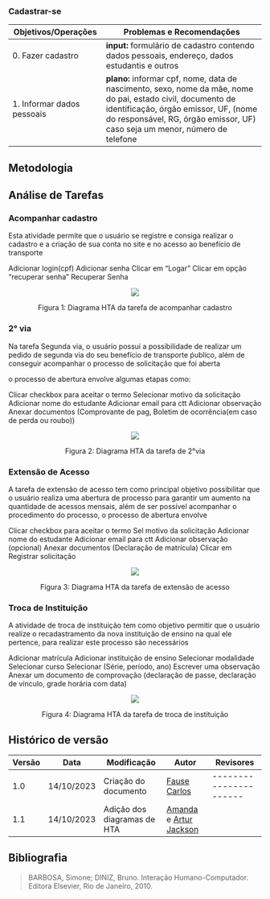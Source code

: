 ### Cadastrar-se

| Objetivos/Operações | Problemas e Recomendações|
| ------ | ------ | 
| 0. Fazer cadastro| **input:** formulário de cadastro contendo dados pessoais, endereço, dados estudantis e outros |
|1. Informar dados pessoais| **plano:** informar cpf, nome, data de nascimento, sexo, nome da mãe, nome do pai, estado civil, documento de identificação, órgão emissor, UF, (nome do responsável, RG, órgão emissor, UF) caso seja um menor, número de telefone|


## Metodologia 
## Análise de Tarefas

### Acompanhar cadastro

Esta atividade permite que o usuário se registre e consiga realizar o cadastro e a criação de sua conta no site e no acesso ao benefício de transporte 

Adicionar login(cpf)
Adicionar senha
Clicar em “Logar”
Clicar em opção “recuperar senha”
Recuperar Senha

<div style="text-align: center">
    <img src="/docs/assets/diagramas hta/Diagrama acompanhar cadastro.png">
    <p>Figura 1: Diagrama HTA da tarefa de acompanhar cadastro</p>
</div>

### 2° via

Na tarefa Segunda via, o usuário possui a possibilidade de realizar um pedido de segunda via do seu benefício de transporte ṕublico, além de conseguir acompanhar o processo de solicitação que foi aberta

o processo de abertura envolve algumas etapas como:

Clicar checkbox para aceitar o termo
Selecionar motivo da solicitação
Adicionar nome do estudante
Adicionar email para ctt
Adicionar observação 
Anexar documentos (Comprovante de pag, Boletim de ocorrência(em caso de perda ou roubo))

<div style="text-align: center">
    <img src="/docs/assets/diagramas hta/Diagrama 2via.png">
    <p>Figura 2: Diagrama HTA da tarefa de 2°via</p>
</div>

### Extensão de Acesso

A tarefa de extensão de acesso tem como principal objetivo possibilitar que o usuário realiza uma abertura de processo para garantir um aumento na quantidade de acessos mensais, além de ser possível acompanhar o procedimento do processo, o processo de abertura envolve

Clicar checkbox para aceitar o termo
Sel motivo da solicitação
Adicionar nome do estudante
Adicionar email para ctt
Adicionar observação (opcional)
Anexar documentos (Declaração de matrícula)
Clicar em Registrar solicitação

<div style="text-align: center">
    <img src="/docs/assets/diagramas hta/Diagrama extensao de acesso.png">
    <p>Figura 3: Diagrama HTA da tarefa de extensão de acesso</p>
</div>

### Troca de Instituição

A atividade de troca de instituição tem como objetivo permitir que o usuário realize o recadastramento da nova instituição de ensino na qual ele pertence, para realizar este processo são necessários

Adicionar matrícula
Adicionar instituição de ensino
Selecionar modalidade 
Selecionar curso
Selecionar (Série, período, ano)
Escrever uma observação
Anexar um documento de comprovação (declaração de passe, declaração de vínculo, grade horária com data)

<div style="text-align: center">
    <img src="/docs/assets/diagramas hta/Diagrama troca de instituição.png">
    <p>Figura 4: Diagrama HTA da tarefa de troca de instituição</p>
</div>

## Histórico de versão

| Versão | Data       | Modificação                             | Autor                         | Revisores                         |
| ------ | ---------- | --------------------------------------- | ----------------------------- | ----------------------------- |
|    1.0   |   14/10/2023   |   Criação do documento |  [Fause Carlos](https://github.com/FauseSkyWalker)|----------------------|
|    1.1   |   14/10/2023   |   Adição dos diagramas de HTA |  [Amanda](https://github.com/Amandaaaaabreu) e [Artur Jackson](https://github.com/artur-jack) | |

## Bibliografia

> BARBOSA, Simone; DINIZ, Bruno. Interação Humano-Computador. Editora Elsevier, Rio de Janeiro, 2010.

